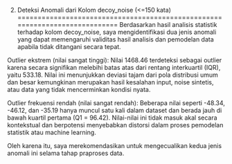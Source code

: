 2. Deteksi Anomali dari Kolom decoy_noise (<=150 kata)
============================================================================
Berdasarkan hasil analisis statistik terhadap kolom decoy_noise, saya mengidentifikasi dua jenis anomali yang dapat memengaruhi validitas hasil analisis dan pemodelan data apabila tidak ditangani secara tepat.

Outlier ekstrem (nilai sangat tinggi):
Nilai 1468.46 terdeteksi sebagai outlier karena secara signifikan melebihi batas atas dari rentang interkuartil (IQR), yaitu 533.18. Nilai ini menunjukkan deviasi tajam dari pola distribusi umum dan besar kemungkinan merupakan hasil kesalahan input, noise sintetis, atau data yang tidak mencerminkan kondisi nyata.

Outlier frekuensi rendah (nilai sangat rendah):
Beberapa nilai seperti -48.34, -46.12, dan -35.19 hanya muncul satu kali dalam dataset dan berada jauh di bawah kuartil pertama (Q1 = 96.42). Nilai-nilai ini tidak masuk akal secara kontekstual dan berpotensi menyebabkan distorsi dalam proses pemodelan statistik atau machine learning.

Oleh karena itu, saya merekomendasikan untuk mengecualikan kedua jenis anomali ini selama tahap praproses data.